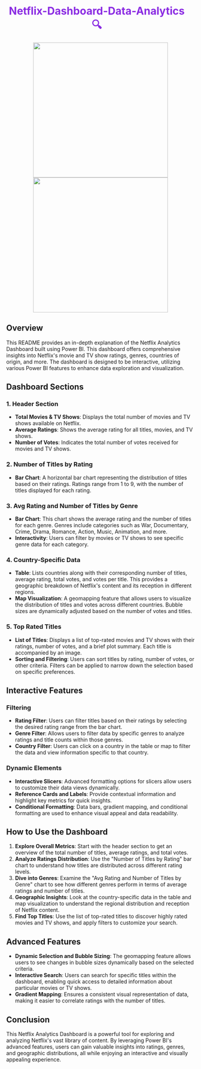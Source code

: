 <div align="center">
  <h1 style="color:#8a2be2; margin-right: 20px;">Netflix-Dashboard-Data-Analytics 🔍</h1>
  <img src="https://github.com/YuvaKrishnaThanneru/Netflix-Dashboard-Data-Analytics/assets/171606388/0171cbd4-7645-449e-9499-f423413d3c93" width="360">
  <img src="https://github.com/YuvaKrishnaThanneru/Netflix-Dashboard-Data-Analytics/assets/171606388/cd3dd851-8e59-46dc-bb25-853d9c010a60" width="360">
</div>

## Overview

This README provides an in-depth explanation of the Netflix Analytics Dashboard built using Power BI. This dashboard offers comprehensive insights into Netflix's movie and TV show ratings, genres, countries of origin, and more. The dashboard is designed to be interactive, utilizing various Power BI features to enhance data exploration and visualization.

## Dashboard Sections

### 1. Header Section
- **Total Movies & TV Shows**: Displays the total number of movies and TV shows available on Netflix.
- **Average Ratings**: Shows the average rating for all titles, movies, and TV shows.
- **Number of Votes**: Indicates the total number of votes received for movies and TV shows.

### 2. Number of Titles by Rating
- **Bar Chart**: A horizontal bar chart representing the distribution of titles based on their ratings. Ratings range from 1 to 9, with the number of titles displayed for each rating.

### 3. Avg Rating and Number of Titles by Genre
- **Bar Chart**: This chart shows the average rating and the number of titles for each genre. Genres include categories such as War, Documentary, Crime, Drama, Romance, Action, Music, Animation, and more.
- **Interactivity**: Users can filter by movies or TV shows to see specific genre data for each category.

### 4. Country-Specific Data
- **Table**: Lists countries along with their corresponding number of titles, average rating, total votes, and votes per title. This provides a geographic breakdown of Netflix's content and its reception in different regions.
- **Map Visualization**: A geomapping feature that allows users to visualize the distribution of titles and votes across different countries. Bubble sizes are dynamically adjusted based on the number of votes and titles.

### 5. Top Rated Titles
- **List of Titles**: Displays a list of top-rated movies and TV shows with their ratings, number of votes, and a brief plot summary. Each title is accompanied by an image.
- **Sorting and Filtering**: Users can sort titles by rating, number of votes, or other criteria. Filters can be applied to narrow down the selection based on specific preferences.

## Interactive Features

### Filtering
- **Rating Filter**: Users can filter titles based on their ratings by selecting the desired rating range from the bar chart.
- **Genre Filter**: Allows users to filter data by specific genres to analyze ratings and title counts within those genres.
- **Country Filter**: Users can click on a country in the table or map to filter the data and view information specific to that country.

### Dynamic Elements
- **Interactive Slicers**: Advanced formatting options for slicers allow users to customize their data views dynamically.
- **Reference Cards and Labels**: Provide contextual information and highlight key metrics for quick insights.
- **Conditional Formatting**: Data bars, gradient mapping, and conditional formatting are used to enhance visual appeal and data readability.

## How to Use the Dashboard

1. **Explore Overall Metrics**: Start with the header section to get an overview of the total number of titles, average ratings, and total votes.
2. **Analyze Ratings Distribution**: Use the "Number of Titles by Rating" bar chart to understand how titles are distributed across different rating levels.
3. **Dive into Genres**: Examine the "Avg Rating and Number of Titles by Genre" chart to see how different genres perform in terms of average ratings and number of titles.
4. **Geographic Insights**: Look at the country-specific data in the table and map visualization to understand the regional distribution and reception of Netflix content.
5. **Find Top Titles**: Use the list of top-rated titles to discover highly rated movies and TV shows, and apply filters to customize your search.

## Advanced Features

- **Dynamic Selection and Bubble Sizing**: The geomapping feature allows users to see changes in bubble sizes dynamically based on the selected criteria.
- **Interactive Search**: Users can search for specific titles within the dashboard, enabling quick access to detailed information about particular movies or TV shows.
- **Gradient Mapping**: Ensures a consistent visual representation of data, making it easier to correlate ratings with the number of titles.

## Conclusion

This Netflix Analytics Dashboard is a powerful tool for exploring and analyzing Netflix's vast library of content. By leveraging Power BI's advanced features, users can gain valuable insights into ratings, genres, and geographic distributions, all while enjoying an interactive and visually appealing experience.
